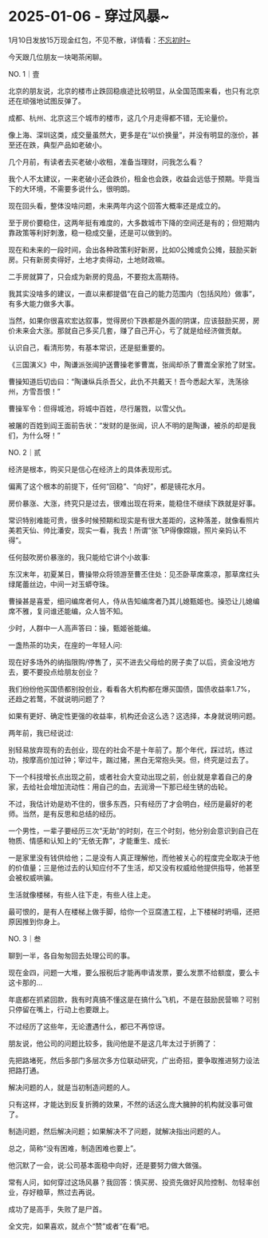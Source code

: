 # 2025-01-06 - 穿过风暴~

1月10日发放15万现金红包，不见不散，详情看：[不忘初时~](https://mp.weixin.qq.com/s?__biz=Mzg2OTkwNzE4MA==&mid=2247492891&idx=1&sn=70ec92f5cffd11e2d19cf8e2f72d6f4c&scene=21#wechat_redirect)

今天跟几位朋友一块喝茶闲聊。

NO. 1｜壹

北京的朋友说，北京的楼市止跌回稳痕迹比较明显，从全国范围来看，也只有北京还在顽强地试图反弹了。

成都、杭州、北京这三个城市的楼市，这几个月走得都不错，无论量价。

像上海、深圳这类，成交量虽然大，更多是在“以价换量”，并没有明显的涨价，甚至还在跌，典型产品如老破小。

几个月前，有读者去买老破小收租，准备当理财，问我怎么看？

我个人不太建议，一来老破小还会跌价，租金也会跌，收益会远低于预期。毕竟当下的大环境，不需要多说什么，很明朗。

现在回头看，整体没啥问题，未来两年内这个回答大概率还是成立的。

至于房价要稳住，这两年挺有难度的，大多数城市下降的空间还是有的；但短期内靠政策等利好刺激，稳一稳成交量，还是可以做到的。

现在和未来的一段时间，会出各种政策利好新房，比如0公摊或负公摊，鼓励买新房。只有新房卖得好，土地才卖得动，土地财政嘛。

二手房就算了，只会成为新房的竞品，不要抱太高期待。

我其实没啥多的建议，一直以来都提倡“在自己的能力范围内（包括风险）做事”，有多大能力做多大事。

当然，如果你很喜欢宏达叙事，觉得房价下跌都是外面的阴谋，应该鼓励买房，房价未来会大涨。那就自己多买几套，赚了自己开心，亏了就是给经济做贡献。

认识自己，看清形势，有基本常识，还是挺重要的。

《三国演义》中，陶谦派张闿护送曹操老爹曹嵩，张闿却杀了曹嵩全家抢了财宝。  
  
曹操知道后切齿曰：“陶谦纵兵杀吾父，此仇不共戴天！吾今悉起大军，洗荡徐州，方雪吾恨！”  
  
曹操军令：但得城池，将城中百姓，尽行屠戮，以雪父仇。  
  
被屠的百姓到阎王面前告状：“发财的是张闿，识人不明的是陶谦，被杀的却是我们，为什么呀！”

NO. 2｜贰

经济是根本，购买只是信心在经济上的具体表现形式。

偏离了这个根本的前提下，任何“回稳”、“向好”，都是镜花水月。

房价暴涨、大涨，终究只是过去，很难出现在将来，能稳住不继续下跌就是好事。

常识特别难能可贵，很多时候预期和现实是有很大差距的，这种落差，就像看照片美若天仙、帅比潘安，现实一看，我去！所谓“张飞P得像嫦娥，照片亲妈认不得”。

任何鼓吹房价暴涨的，我只能给它讲个小故事:

东汉末年，初夏某日，曹操带众将领游至曹丕住处：见丕卧草席乘凉，那草席红头绿尾蕾丝边，中间一对玉蟒夺珠。  
  
曹操甚是喜爱，细问编席者何人，侍从告知编席者乃其儿媳甄姬也。操恐让儿媳编席不雅，复问谁还能编，众人皆不知。  
  
少时，人群中一人高声答曰：操，甄姬爸能编。

一盏热茶的功夫，在座的一年轻人问:

现在好多场外的纳指限购/停售了，买不进去父母给的房子卖了以后，资金没地方去，要不要投点给朋友创业？

我们纷纷他买国债都别投创业，看看各大机构都在爆买国债，国债收益率1.7%，还趋之若鹜，不就说明问题了？

如果有更好、确定性更强的收益率，机构还会这么选？这选择，本身就说明问题。

两年前，我已经说过:

别轻易放弃现有的去创业，现在的社会不是十年前了。那个年代，踩过坑，练过功，按摩高价加过钟；宰过牛，踹过猪，黑白无常抱头哭。但，终究是过去了。

下一个科技增长点出现之前，或者社会大变动出现之前，创业就是拿着自己的身家，去给社会增加流动性：用自己的血，去润滑一下那已经生锈的齿轮。

不过，我估计劝是劝不住的，很多东西，只有经历了才会明白，经历是最好的老师。当然，是有反思和总结的经历。

一个男性，一辈子要经历三次“无助”的时刻，在三个时刻，他分别会意识到自己在物质、情感和认知上的“无依无靠”，才能重生、成长:  
  
一是家里没有钱供给他；二是没有人真正理解他，而他被关心的程度完全取决于他的价值量；三是他过去的认知应付不了生活，却又没有权威给他提供指导，他甚至会被权威哄骗。

生活就像楼梯，有些人往下走，有些人往上走。

最可恨的，是有人在楼梯上做手脚，给你一个豆腐渣工程，上下楼梯时坍塌，还把原因推到你身上。

NO. 3｜叁

聊到一半，各自匆匆回去处理公司的事。

现在金四，问题一大堆，要么报税后才能再申请发票，要么发票不给额度，要么卡这卡那的…

年底都在抓紧回款，我有时真搞不懂这是在搞什么飞机，不是在鼓励民营嘛？可别只停留在嘴上，行动上也要跟上。

不过经历了这些年，无论遭遇什么，都已不再惊讶。

朋友说，他公司的问题比较多，我问他是不是这几年太过于折腾了：

先把路堵死，然后多部门多层次多方位联动研究，广出奇招，要争取推进努力设法把路打通。  
  
解决问题的人，就是当初制造问题的人。  
  
只有这样，才能达到反复折腾的效果，不然的话这么庞大臃肿的机构就没事可做了。  
  
制造问题，然后解决问题；如果解决不了问题，就解决指出问题的人。  
  
总之，简称“没有困难，制造困难也要上”。

他沉默了一会，说:公司基本面稳中向好，还是要努力做大做强。

常有人问，如何穿过这场风暴？我回答：慎买房、投资先做好风险控制、勿轻率创业，存好粮草，熬过去再说。

成功了是高手，失败了是尸首。

全文完，如果喜欢，就点个“赞”或者“在看”吧。